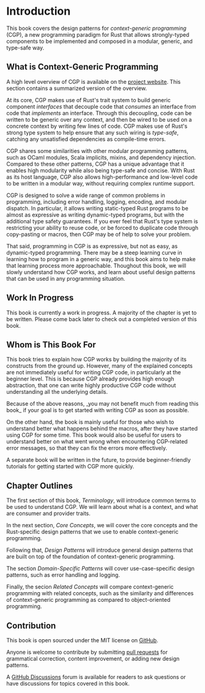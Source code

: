 # Introduction

This book covers the design patterns for _context-generic programming_ (CGP),
a new programming paradigm for Rust that allows strongly-typed components
to be implemented and composed in a modular, generic, and type-safe way.

## What is Context-Generic Programming

A high level overview of CGP is available on the [project website](https://www.contextgeneric.dev/).
This section contains a summarized version of the overview.

At its core, CGP makes use of Rust's trait system to build generic
component _interfaces_ that decouple code that _consumes_ an interface
from code that _implements_ an interface.
Through this decoupling, code can be written to be generic over any context,
and then be wired to be used on a concrete context by writing few lines of code.
CGP makes use of Rust's strong type system to help ensure that any such
wiring is _type-safe_, catching any unsatisfied dependencies as compile-time errors.

CGP shares some similarities with other modular programming patterns, such as
OCaml modules, Scala implicits, mixins, and dependency injection. Compared to
these other patterns, CGP has a unique advantage that it enables high modularity
while also being type-safe and concise. With Rust as its host language, CGP
also allows high-performance and low-level code to be written in a modular
way, without requiring complex runtime support.

CGP is designed to solve a wide range of common problems in programming,
including error handling, logging, encoding, and modular dispatch.
In particular, it allows writing static-typed Rust programs to be almost
as expressive as writing dynamic-typed programs, but with the additional
type safety guarantees.
If you ever feel that Rust's type system is restricting your ability to reuse
code, or be forced to duplicate code through copy-pasting or macros, then
CGP may be of help to solve your problem.

That said, programming in CGP is as expressive, but not as easy,
as dynamic-typed programming. There may be a steep learning curve
in learning how to program in a generic way, and this book aims to help
make that learning process more approachable.
Thoughout this book, we will slowly understand how CGP works, and learn about
useful design patterns that can be used in any programming situation.

## Work In Progress

This book is currently a work in progress. A majority of the chapter is yet to be written.
Please come back later to check out a completed version of this book.

## Whom is This Book For

This book tries to explain how CGP works by building the majority of its constructs from the ground up. However, many of the explained concepts are not immediately useful for writing CGP code, in particularly at the beginner level. This is because CGP already provides high enough abstraction, that one can write highly productive CGP code without understanding all the underlying details.

<div class="warning">
Because of the above reasons, _you may not benefit much from reading this book_ if your goal is to get started with writing CGP as soon as possible.
</div>

On the other hand, the book is mainly useful for those who wish to understand better what happens behind the macros, after they have started using CGP for some time. This book would also be useful for users to understand better on what went wrong when encountering CGP-related error messages, so that they can fix the errors more effectively.

A separate book will be written in the future, to provide beginner-friendly tutorials for getting started with CGP more quickly.

## Chapter Outlines

The first section of this book, _Terminology_, will introduce common terms to be used to understand CGP.
We will learn about what is a context, and what are consumer and provider traits.

In the next section, _Core Concepts_, we will cover the core concepts and the Rust-specific
design patterns that we use to enable context-generic programming.

Following that, _Design Patterns_ will introduce general design patterns that are built on top of the
foundation of context-generic programming.

The section _Domain-Specific Patterns_ will cover use-case-specific design patterns, such as error handling and logging.

Finally, the secion _Related Concepts_ will compare context-generic programming with related concepts,
such as the similarity and differences of context-generic programming as compared to object-oriented programming.

## Contribution

This book is open sourced under the MIT license on [GitHub](https://github.com/contextgeneric/cgp-patterns).

Anyone is welcome to contribute by submitting [pull requests](https://github.com/contextgeneric/cgp-patterns/pulls)
for grammatical correction, content improvement, or adding new design patterns.

A [GitHub Discussions](https://github.com/contextgeneric/cgp-patterns/discussions) forum is available for readers
to ask questions or have discussions for topics covered in this book.

